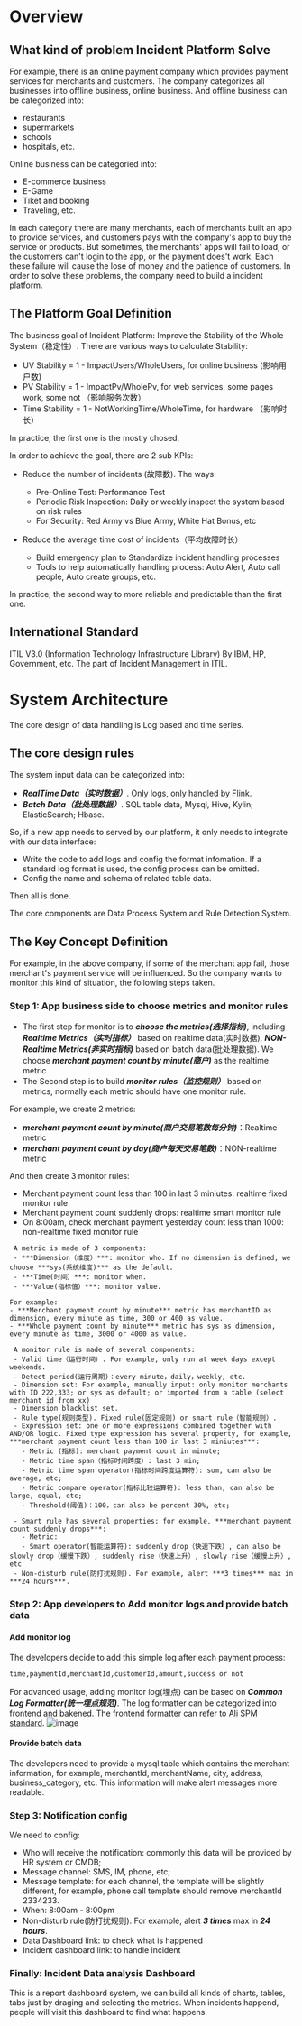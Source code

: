 
# Overview
## What kind of problem Incident Platform Solve
For example, there is an online payment company which provides payment services for merchants and customers. The company categorizes all businesses into offline business, online business. 
And offline business can be categorized into:
 - restaurants
 - supermarkets  
 - schools
 - hospitals, etc. 

Online business can be categoried into: 
 - E-commerce business
 - E-Game
 - Tiket and booking
 - Traveling, etc.

In each category there are many merchants, each of merchants built an app to provide services, and customers pays with the company's app to buy the service or products.
But sometimes, the merchants' apps will fail to load, or the customers can't login to the app, or the payment does't work. Each these failure will cause the lose of
money and the patience of customers. In order to solve these problems, the company need to build a incident platform.

## The Platform Goal Definition
The business goal of Incident Platform: Improve the Stability of the Whole System（稳定性）.
There are various ways to calculate Stability:
 - UV Stability = 1 - ImpactUsers/WholeUsers, for online business (影响用户数)
 - PV Stability = 1 - ImpactPv/WholePv, for web services, some pages work, some not （影响服务次数）
 - Time Stability = 1 - NotWorkingTime/WholeTime, for hardware （影响时长）

In practice, the first one is the mostly chosed.

In order to achieve the goal, there are 2 sub KPIs:
 - Reduce the number of incidents (故障数). The ways:
   - Pre-Online Test: Performance Test
   - Periodic Risk Inspection: Daily or weekly inspect the system based on risk rules
   - For Security: Red Army vs Blue Army, White Hat Bonus, etc
 
 - Reduce the average time cost of incidents（平均故障时长）
   - Build emergency plan to Standardize incident handling processes
   - Tools to help automatically handling process: Auto Alert, Auto call people, Auto create groups, etc.

In practice, the second way to more reliable and predictable than the first one.

## International Standard
ITIL V3.0 (Information Technology Infrastructure Library) By IBM, HP, Government, etc.
The part of Incident Management in ITIL.

# System Architecture
The core design of data handling is Log based and time series.

## The core design rules
The system input data can be categorized into:
 - ***RealTime Data（实时数据）***. Only logs, only handled by Flink.
 - ***Batch Data（批处理数据）***. SQL table data, Mysql, Hive, Kylin; ElasticSearch; Hbase.

So, if a new app needs to served by our platform, it only needs to integrate with our data interface:
 - Write the code to add logs and config the format infomation. If a standard log format is used, the config process can be omitted.
 - Config the name and schema of related table data.

Then all is done.

The core components are Data Process System and Rule Detection System.

## The Key Concept Definition
For example, in the above company, if some of the merchant app fail, those merchant's payment service will be influenced. So the company wants to monitor this kind of situation, the following steps taken.

### Step 1: App business side to choose metrics and monitor rules
- The first step for monitor is to ***choose the metrics(选择指标)***, including ***Realtime Metrics（实时指标）*** based on realtime data(实时数据), ***NON-Realtime Metrics(非实时指标)*** based on batch data(批处理数据). We choose ***merchant payment count by minute(商户)*** as the realtime metric
- The Second step is to build ***monitor rules（监控规则）*** based on metrics, normally each metric should have one monitor rule.

For example, we create 2 metrics:
 - ***merchant payment count by minute(商户交易笔数每分钟)***：Realtime metric
 - ***merchant payment count by day(商户每天交易笔数)***：NON-realtime metric

And then create 3 monitor rules:
- Merchant payment count less than 100 in last 3 miniutes: realtime fixed monitor rule
- Merchant payment count suddenly drops: realtime smart monitor rule
- On 8:00am, check merchant payment yesterday count less than 1000: non-realtime fixed monitor rule

```
 A metric is made of 3 components: 
 - ***Dimension（维度）***: monitor who. If no dimension is defined, we choose ***sys(系统维度)*** as the default.
 - ***Time(时间）***: monitor when.
 - ***Value(指标值）***: monitor value.

For example:
- ***Merchant payment count by minute*** metric has merchantID as dimension, every minute as time, 300 or 400 as value.
- ***Whole payment count by minute*** metric has sys as dimension, every minute as time, 3000 or 4000 as value.
```
```
 A monitor rule is made of several components:
 - Valid time（运行时间）. For example, only run at week days except weekends.
 - Detect period(运行周期)：every minute，daily，weekly, etc.
 - Dimension set: For example, manually input: only monitor merchants with ID 222,333; or sys as default; or imported from a table (select merchant_id from xx)
 - Dimension blacklist set.
 - Rule type(规则类型). Fixed rule(固定规则) or smart rule（智能规则）.
 - Expression set: one or more expressions combined together with AND/OR logic. Fixed type expression has several property, for example, ***merchant payment count less than 100 in last 3 miniutes***:
   - Metric (指标): merchant payment count in minute;
   - Metric time span（指标时间跨度）: last 3 min;
   - Metric time span operator(指标时间跨度运算符): sum, can also be average, etc;
   - Metric compare operator(指标比较运算符): less than, can also be large, equal, etc;
   - Threshold(阈值)：100，can also be percent 30%, etc;

 - Smart rule has several properties: for example, ***merchant payment count suddenly drops***:
   - Metric:
   - Smart operator(智能运算符): suddenly drop（快速下跌）, can also be slowly drop（缓慢下跌）, suddenly rise（快速上升）, slowly rise（缓慢上升）, etc
 - Non-disturb rule(防打扰规则). For example, alert ***3 times*** max in ***24 hours***.
 ```
 
 ### Step 2: App developers to Add monitor logs and provide batch data
 #### Add monitor log
 The developers decide to add this simple log after each payment process:
 ```
 time,paymentId,merchantId,customerId,amount,success or not
 ```
 For advanced usage, adding monitor log(埋点) can be based on ***Common Log Formatter(统一埋点规范)***. The log formatter can be categorized into frontend and bakened. The frontend formatter can refer to [Ali SPM standard](https://blog.blublu.site/2021/04/spm-scm-model/index.html).
 ![image](https://user-images.githubusercontent.com/4775215/148730426-0967b0a9-cbc1-4136-a35b-81bd41abcb9d.png)

#### Provide batch data
The developers need to provide a mysql table which contains the merchant information, for example, merchantId, merchantName, city, address, business_category, etc. This information will make alert messages more readable.

### Step 3: Notification config
We need to config:
- Who will receive the notification: commonly this data will be provided by HR system or CMDB;
- Message channel: SMS, IM, phone, etc;
- Message template: for each channel, the template will be slightly different, for example, phone call template should remove merchantId 2334233.
- When: 8:00am - 8:00pm
- Non-disturb rule(防打扰规则). For example, alert ***3 times*** max in ***24 hours***.
- Data Dashboard link: to check what is happened
- Incident dashboard link: to handle incident

### Finally: Incident Data analysis Dashboard
This is a report dashboard system, we can build all kinds of charts, tables, tabs just by draging and selecting the metrics. When incidents happend, people will visit this dashboard to find what happens.
